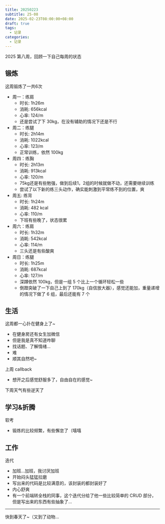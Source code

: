 ```yaml
---
title: 20250223
subtitle: 25-08
date: 2025-02-23T08:00:00+08:00
draft: true
tags:
  - 记录
categories:
  - 记录
---
```


2025 第八周，回顾一下自己每周的状态

## 锻炼

这周锻炼了一共6次

* 周一：练肩
  * 时长: 1h26m
  * 消耗: 656kcal
  * 心率: 124/m
  * 还是尝试了下 30kg，在没有辅助的情况下还是不行
* 周二：练腿
  * 时长: 2h14m
  * 消耗: 1022kcal
  * 心率: 123/m
  * 正常训练，依然 100kg
* 周四：练胸
  * 时长: 2h13m
  * 消耗: 913kcal
  * 心率: 120/m
  * 75kg还是有些勉强，做到后续1，2组的时候就做不动，还需要继续训练
  * 尝试了以下新的练三头动作，确实能刺激到平常练不到的位置，爽
* 周五: 练背
  * 时长: 1h24m
  * 消耗: 482 kcal
  * 心率: 110/m
  * 下班有些晚了，状态很累
* 周六：练肩
  * 时长: 1h32m
  * 消耗: 542kcal
  * 心率: 114/m
  * 三头还是有些酸爽
* 周日：练腿
  * 时长: 1h25m
  * 消耗: 687kcal
  * 心率: 127/m
  * 深蹲依然 100kg，但是一组 5 个比上一个循环轻松一些
  * 倒蹬突破了一下自己上到了 170kg（自信放大器），感觉还能加，重量递增的情况下做了 6 组，最后还能有 7 个

## 生活

这周都一心扑在健身上了~

* 在健身房还有女生加微信
* 但是我是真不知道咋聊
* 找话题、了解情绪...
* 难
* 顺其自然吧~

上周 callback

* 想开之后感觉舒服多了，自由自在的感觉~

下周天气有些逆天了

## 学习&折腾

软考

* 锻炼的比较频繁，有些懈怠了（嘻嘻

## 工作

迭代

* 加班...加班，我讨厌加班
* 开始闷头猛猛拉磨
* 写出来的代码是比较满意的，该封装的都封装好了
* 内心舒爽
* 有一个前端转全栈的同事，这个迭代分给了他一些比较简单的 CRUD 部分，但是写出来的东西有些抽象了...

---

快到春天了~（又到了动物...
